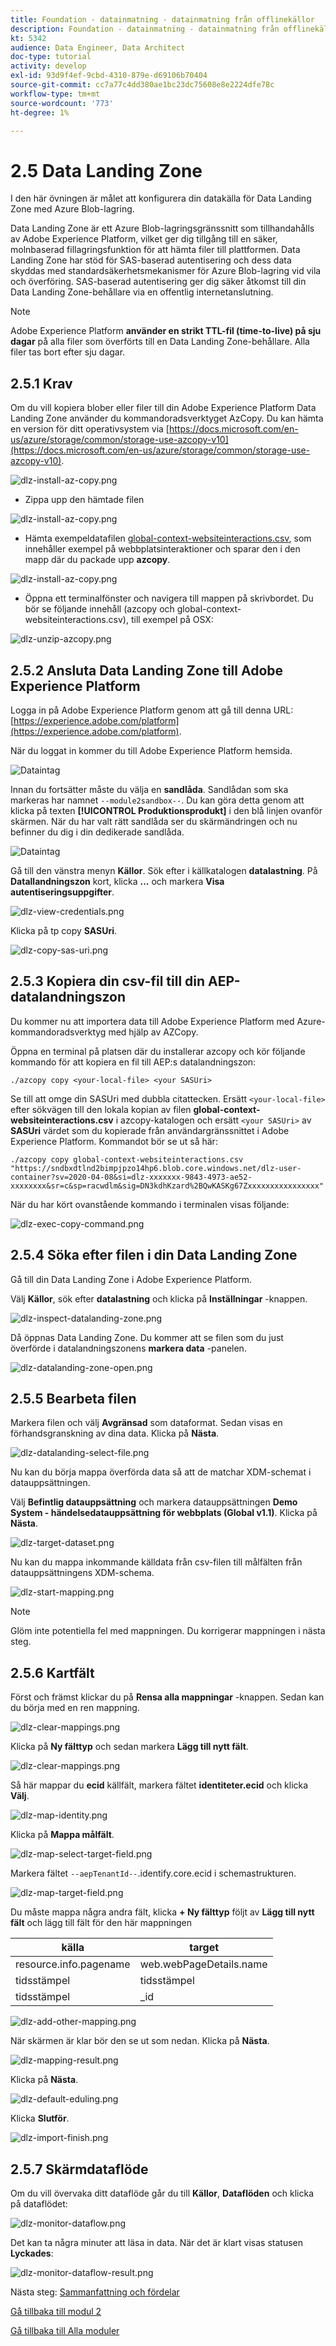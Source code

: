 ```yaml
---
title: Foundation - datainmatning - datainmatning från offlinekällor
description: Foundation - datainmatning - datainmatning från offlinekällor
kt: 5342
audience: Data Engineer, Data Architect
doc-type: tutorial
activity: develop
exl-id: 93d9f4ef-9cbd-4310-879e-d69106b70404
source-git-commit: cc7a77c4dd380ae1bc23dc75608e8e2224dfe78c
workflow-type: tm+mt
source-wordcount: '773'
ht-degree: 1%

---
```


# 2.5 Data Landing Zone

I den här övningen är målet att konfigurera din datakälla för Data Landing Zone med Azure Blob-lagring.

Data Landing Zone är ett Azure Blob-lagringsgränssnitt som tillhandahålls av Adobe Experience Platform, vilket ger dig tillgång till en säker, molnbaserad fillagringsfunktion för att hämta filer till plattformen. Data Landing Zone har stöd för SAS-baserad autentisering och dess data skyddas med standardsäkerhetsmekanismer för Azure Blob-lagring vid vila och överföring. SAS-baserad autentisering ger dig säker åtkomst till din Data Landing Zone-behållare via en offentlig internetanslutning.

>[!NOTE]
>
> Adobe Experience Platform **använder en strikt TTL-fil (time-to-live) på sju dagar** på alla filer som överförts till en Data Landing Zone-behållare. Alla filer tas bort efter sju dagar.


## 2.5.1 Krav

Om du vill kopiera blober eller filer till din Adobe Experience Platform Data Landing Zone använder du kommandoradsverktyget AzCopy. Du kan hämta en version för ditt operativsystem via [https://docs.microsoft.com/en-us/azure/storage/common/storage-use-azcopy-v10](https://docs.microsoft.com/en-us/azure/storage/common/storage-use-azcopy-v10).

![dlz-install-az-copy.png](./images/dlz-install-az-copy.png)

- Zippa upp den hämtade filen

![dlz-install-az-copy.png](./images/dlz1.png)

- Hämta exempeldatafilen [global-context-websiteinteractions.csv](../../assets/csv/data-ingestion/global-context-websiteinteractions.csv), som innehåller exempel på webbplatsinteraktioner och sparar den i den mapp där du packade upp **azcopy**.

![dlz-install-az-copy.png](./images/dlz2.png)

- Öppna ett terminalfönster och navigera till mappen på skrivbordet. Du bör se följande innehåll (azcopy och global-context-websiteinteractions.csv), till exempel på OSX:

![dlz-unzip-azcopy.png](./images/dlz-unzip-azcopy.png)

## 2.5.2 Ansluta Data Landing Zone till Adobe Experience Platform

Logga in på Adobe Experience Platform genom att gå till denna URL: [https://experience.adobe.com/platform](https://experience.adobe.com/platform).

När du loggat in kommer du till Adobe Experience Platform hemsida.

![Dataintag](./images/home.png)

Innan du fortsätter måste du välja en **sandlåda**. Sandlådan som ska markeras har namnet ``--module2sandbox--``. Du kan göra detta genom att klicka på texten **[!UICONTROL Produktionsprodukt]** i den blå linjen ovanför skärmen. När du har valt rätt sandlåda ser du skärmändringen och nu befinner du dig i din dedikerade sandlåda.

![Dataintag](./images/sb1.png)

Gå till den vänstra menyn **Källor**. Sök efter i källkatalogen **datalastning**. På **Datallandningszon** kort, klicka **...** och markera **Visa autentiseringsuppgifter**.

![dlz-view-credentials.png](./images/dlz-view-credentials.png)

Klicka på tp copy **SASUri**.

![dlz-copy-sas-uri.png](./images/dlz-copy-sas-uri.png)

## 2.5.3 Kopiera din csv-fil till din AEP-datalandningszon

Du kommer nu att importera data till Adobe Experience Platform med Azure-kommandoradsverktyg med hjälp av AZCopy.

Öppna en terminal på platsen där du installerar azcopy och kör följande kommando för att kopiera en fil till AEP:s datalandningszon:

``./azcopy copy <your-local-file> <your SASUri>``

Se till att omge din SASUri med dubbla citattecken. Ersätt `<your-local-file>` efter sökvägen till den lokala kopian av filen **global-context-websiteinteractions.csv** i azcopy-katalogen och ersätt `<your SASUri>` av **SASUri** värdet som du kopierade från användargränssnittet i Adobe Experience Platform. Kommandot bör se ut så här:

```command
./azcopy copy global-context-websiteinteractions.csv "https://sndbxdtlnd2bimpjpzo14hp6.blob.core.windows.net/dlz-user-container?sv=2020-04-08&si=dlz-xxxxxxx-9843-4973-ae52-xxxxxxxx&sr=c&sp=racwdlm&sig=DN3kdhKzard%2BQwKASKg67Zxxxxxxxxxxxxxxxx"
```

När du har kört ovanstående kommando i terminalen visas följande:

![dlz-exec-copy-command.png](./images/dlz-exec-copy-command.png)

## 2.5.4 Söka efter filen i din Data Landing Zone

Gå till din Data Landing Zone i Adobe Experience Platform.

Välj **Källor**, sök efter **datalastning** och klicka på **Inställningar** -knappen.

![dlz-inspect-datalanding-zone.png](./images/dlz-inspect-datalanding-zone.png)

Då öppnas Data Landing Zone. Du kommer att se filen som du just överförde i datalandningszonens **markera data** -panelen.

![dlz-datalanding-zone-open.png](./images/dlz-datalanding-zone-open.png)

## 2.5.5 Bearbeta filen

Markera filen och välj **Avgränsad** som dataformat. Sedan visas en förhandsgranskning av dina data. Klicka på **Nästa**.

![dlz-datalanding-select-file.png](./images/dlz-datalanding-select-file.png)

Nu kan du börja mappa överförda data så att de matchar XDM-schemat i datauppsättningen.

Välj **Befintlig datauppsättning** och markera datauppsättningen **Demo System - händelsedatauppsättning för webbplats (Global v1.1)**. Klicka på **Nästa**.

![dlz-target-dataset.png](./images/dlz-target-dataset.png)

Nu kan du mappa inkommande källdata från csv-filen till målfälten från datauppsättningens XDM-schema.

![dlz-start-mapping.png](./images/dlz-start-mapping.png)

>[!NOTE]
>
> Glöm inte potentiella fel med mappningen. Du korrigerar mappningen i nästa steg.

## 2.5.6 Kartfält

Först och främst klickar du på **Rensa alla mappningar** -knappen. Sedan kan du börja med en ren mappning.

![dlz-clear-mappings.png](./images/mappings1.png)

Klicka på **Ny fälttyp** och sedan markera **Lägg till nytt fält**.

![dlz-clear-mappings.png](./images/dlz-clear-mappings.png)

Så här mappar du **ecid** källfält, markera fältet **identiteter.ecid** och klicka **Välj**.

![dlz-map-identity.png](./images/dlz-map-identity.png)

Klicka på **Mappa målfält**.

![dlz-map-select-target-field.png](./images/dlz-map-select-target-field.png)

Markera fältet ``--aepTenantId--``.identify.core.ecid i schemastrukturen.

![dlz-map-target-field.png](./images/dlz-map-target-field.png)

Du måste mappa några andra fält, klicka **+ Ny fälttyp** följt av **Lägg till nytt fält** och lägg till fält för den här mappningen

| källa | target |
|---|---|
| resource.info.pagename | web.webPageDetails.name |
| tidsstämpel | tidsstämpel |
| tidsstämpel | _id |

![dlz-add-other-mapping.png](./images/dlz-add-other-mapping.png)

När skärmen är klar bör den se ut som nedan. Klicka på **Nästa**.

![dlz-mapping-result.png](./images/dlz-mapping-result.png)

Klicka på **Nästa**.

![dlz-default-eduling.png](./images/dlz-default-scheduling.png)

Klicka **Slutför**.

![dlz-import-finish.png](./images/dlz-import-finish.png)

## 2.5.7 Skärmdataflöde

Om du vill övervaka ditt dataflöde går du till **Källor**, **Dataflöden** och klicka på dataflödet:

![dlz-monitor-dataflow.png](./images/dlz-monitor-dataflow.png)

Det kan ta några minuter att läsa in data. När det är klart visas statusen **Lyckades**:

![dlz-monitor-dataflow-result.png](./images/dlz-monitor-dataflow-result.png)

Nästa steg: [Sammanfattning och fördelar](./summary.md)

[Gå tillbaka till modul 2](./data-ingestion.md)

[Gå tillbaka till Alla moduler](../../overview.md)

